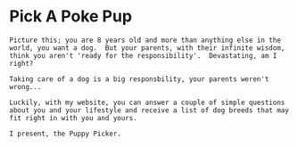 # Pick A Poke Pup

    Picture this; you are 8 years old and more than anything else in the world, you want a dog.  But your parents, with their infinite wisdom, think you aren't 'ready for the responsibility'.  Devastating, am I right?
    
    Taking care of a dog is a big responsbility, your parents weren't wrong...
    
    Luckily, with my website, you can answer a couple of simple questions about you and your lifestyle and receive a list of dog breeds that may fit right in with you and yours.
    
    I present, the Puppy Picker.
